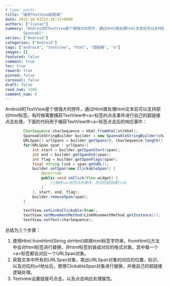```yaml
---
# type: posts 
title: "捕获TextView超链接"
date: 2015-10-03T22:18:17+0800
authors: ["Jianan"]
summary: "Android的TextView是个很强大的控件，通过Html类处理html文本后可以支持部分html标签。有时候需要捕获TextView中<a>标签的点击事件进行自己的超链接点击处理，下面的代码用于捕获TextView中<a>标签点击后的响应事件：        CharSequence charSequence = Html.fromHtml(strHtml);
        Spannabl"
series: ["Android"]
categories: ["Android"]
tags: ["android", "textview", "html", "超链接", "a"]
images: []
featured: false
comment: true
toc: true
reward: true
pinned: false
carousel: false
draft: false
read_num: 1266
comment_num: 0
---
```


Android的TextView是个很强大的控件，通过Html类处理html文本后可以支持部分html标签。有时候需要捕获TextView中&lt;a>标签的点击事件进行自己的超链接点击处理，下面的代码用于捕获TextView中&lt;a>标签点击后的响应事件：

```java
		CharSequence charSequence = Html.fromHtml(strHtml);
        SpannableStringBuilder builder = new SpannableStringBuilder(charSequence);
        URLSpan[] urlSpans = builder.getSpans(0, charSequence.length(), URLSpan.class);
        for(URLSpan span : urlSpans){
            int start = builder.getSpanStart(span);
            int end = builder.getSpanEnd(span);
            int flag = builder.getSpanFlags(span);
            final String link = span.getURL();
            builder.setSpan(new ClickableSpan() {
                @Override
                public void onClick(View widget) {
                    //捕获<a>标签点击事件，及对应超链接link
                }
            }, start, end, flag);
            builder.removeSpan(span);
        }

        textView.setLinksClickable(true);
		textView.setMovementMethod(LinkMovementMethod.getInstance());
        textView.setText(charSequence);
```

总结为三个步骤：

1. 使用Html.fromHtml(String strHtml)转换html标签字符串，fromHtml()方法中会对html标签进行替换，并html标签封装成对应的格式对象。其中每一个&lt;a>标签都会对应一个URLSpan对象。
2. 获取文本中所有的URLSpan对象，取出URLSpan对象的对应的位置、标识、以及对应的url地址后，使用ClickableSpan对象进行替换，并做自己的超链接逻辑处理。
3. Textview设置链接可点击，以及点击响应处理属性。